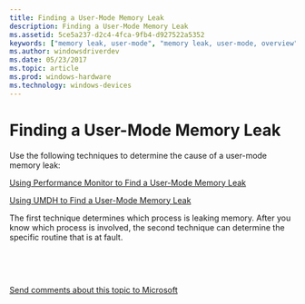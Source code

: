 ```yaml
---
title: Finding a User-Mode Memory Leak
description: Finding a User-Mode Memory Leak
ms.assetid: 5ce5a237-d2c4-4fca-9fb4-d927522a5352
keywords: ["memory leak, user-mode", "memory leak, user-mode, overview"]
ms.author: windowsdriverdev
ms.date: 05/23/2017
ms.topic: article
ms.prod: windows-hardware
ms.technology: windows-devices
---
```


# Finding a User-Mode Memory Leak


Use the following techniques to determine the cause of a user-mode memory leak:

[Using Performance Monitor to Find a User-Mode Memory Leak](using-performance-monitor-to-find-a-user-mode-memory-leak.md)

[Using UMDH to Find a User-Mode Memory Leak](using-umdh-to-find-a-user-mode-memory-leak.md)

The first technique determines which process is leaking memory. After you know which process is involved, the second technique can determine the specific routine that is at fault.

 

 

[Send comments about this topic to Microsoft](mailto:wsddocfb@microsoft.com?subject=Documentation%20feedback%20[debugger\debugger]:%20Finding%20a%20User-Mode%20Memory%20Leak%20%20RELEASE:%20%285/15/2017%29&body=%0A%0APRIVACY%20STATEMENT%0A%0AWe%20use%20your%20feedback%20to%20improve%20the%20documentation.%20We%20don't%20use%20your%20email%20address%20for%20any%20other%20purpose,%20and%20we'll%20remove%20your%20email%20address%20from%20our%20system%20after%20the%20issue%20that%20you're%20reporting%20is%20fixed.%20While%20we're%20working%20to%20fix%20this%20issue,%20we%20might%20send%20you%20an%20email%20message%20to%20ask%20for%20more%20info.%20Later,%20we%20might%20also%20send%20you%20an%20email%20message%20to%20let%20you%20know%20that%20we've%20addressed%20your%20feedback.%0A%0AFor%20more%20info%20about%20Microsoft's%20privacy%20policy,%20see%20http://privacy.microsoft.com/default.aspx. "Send comments about this topic to Microsoft")




